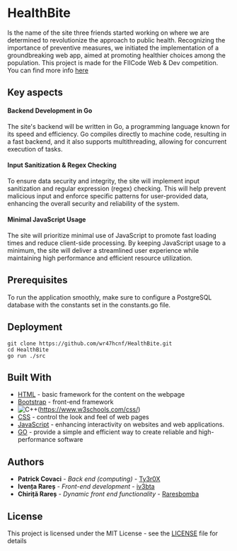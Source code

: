 # HealthBite

Is the name of the site three friends started working on where we are determined to revolutionize the approach to public health. Recognizing the importance of preventive measures, we initiated the implementation of a groundbreaking web app, aimed at promoting healthier choices among the population.
This project is made for the FIICode Web & Dev competition. You can find more info [here](https://fiicode-api.asii.ro/static/webdev2024)

## Key aspects

#### Backend Development in Go
The site's backend will be written in Go, a programming language known for its speed and efficiency. Go compiles directly to machine code, resulting in a fast backend, and it also supports multithreading, allowing for concurrent execution of tasks.

#### Input Sanitization & Regex Checking
To ensure data security and integrity, the site will implement input sanitization and regular expression (regex) checking. This will help prevent malicious input and enforce specific patterns for user-provided data, enhancing the overall security and reliability of the system.

#### Minimal JavaScript Usage
The site will prioritize minimal use of JavaScript to promote fast loading times and reduce client-side processing. By keeping JavaScript usage to a minimum, the site will deliver a streamlined user experience while maintaining high performance and efficient resource utilization.

## Prerequisites

To run the application smoothly, make sure to configure a PostgreSQL database with the constants set in the constants.go file.

## Deployment

```
git clone https://github.com/wr47hcnf/HealthBite.git
cd HealthBite
go run ./src
```

## Built With

* [HTML](https://www.w3schools.com/html/) - basic framework for the content on the webpage
* [Bootstrap](http://www.dropwizard.io/1.0.2/docs/) - front-end framework
* ![C++](https://img.shields.io/badge/c++-%2300599C.svg?style=for-the-badge&logo=c%2B%2B&logoColor=white)(https://www.w3schools.com/css/)
* [CSS](https://www.w3schools.com/css/) - control the look and feel of web pages
* [JavaScript](https://www.w3schools.com/js/default.asp) - enhancing interactivity on websites and web applications.
* [GO](https://www.w3schools.com/go/index.php) - provide a simple and efficient way to create reliable and high-performance software

## Authors

* **Patrick Covaci** - *Back end (computing)* - [Ty3r0X](https://github.com/Ty3r0X)
* **Ivența Rareș** - *Front-end development* - [iv3bta](https://github.com/iv3bta)
* **Chiriță Rareș** - *Dynamic front end functionality* - [Raresbomba](https://github.com/Raresbomba)

## License

This project is licensed under the MIT License - see the [LICENSE](LICENSE) file for details
